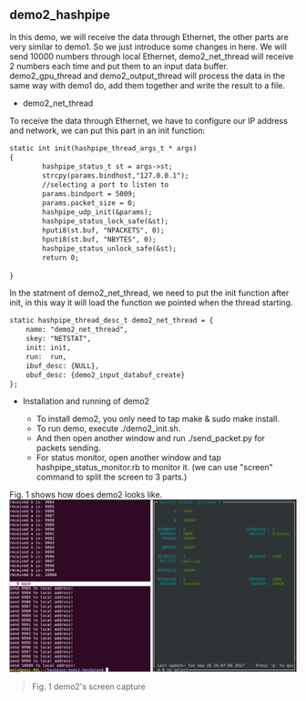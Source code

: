 ## demo2_hashpipe

In this demo, we will receive the data through Ethernet, the other parts are very similar to demo1. So we just introduce some changes in here. We will send 10000 numbers through local Ethernet, demo2_net_thread will receive 2 numbers each time and put them to an input data buffer. demo2_gpu_thread and demo2_output_thread will process the data in the same way with demo1 do, add them together and write the result to a file.


* demo2_net_thread

To receive the data through Ethernet, we have to configure our IP address and network, we can put this part in an init function:
```
static int init(hashpipe_thread_args_t * args)
{
        hashpipe_status_t st = args->st;
        strcpy(params.bindhost,"127.0.0.1");
        //selecting a port to listen to
        params.bindport = 5009;
        params.packet_size = 0;
        hashpipe_udp_init(&params);
        hashpipe_status_lock_safe(&st);
        hputi8(st.buf, "NPACKETS", 0);
        hputi8(st.buf, "NBYTES", 0);
        hashpipe_status_unlock_safe(&st);
        return 0;

}
```
In the statment of demo2_net_thread, we need to put the init function after init, in this way it will load the function we pointed when the thread starting.
```
static hashpipe_thread_desc_t demo2_net_thread = {
    name: "demo2_net_thread",
    skey: "NETSTAT",
    init: init,
    run:  run,
    ibuf_desc: {NULL},
    obuf_desc: {demo2_input_databuf_create}
};
```
* Installation and running of demo2

	* To install demo2, you only need to tap make & sudo make install. 
	* To run demo, execute ./demo2_init.sh.
	* And then open another window and run ./send_packet.py for packets sending.
	* For status monitor, open another window and tap hashpipe_status_monitor.rb to monitor it. (we can use "screen" command to split the screen to 3 parts.)

Fig. 1 shows how does demo2 looks like.
![demo2 screen](demo2-screen.png)
> Fig. 1 demo2's screen capture
